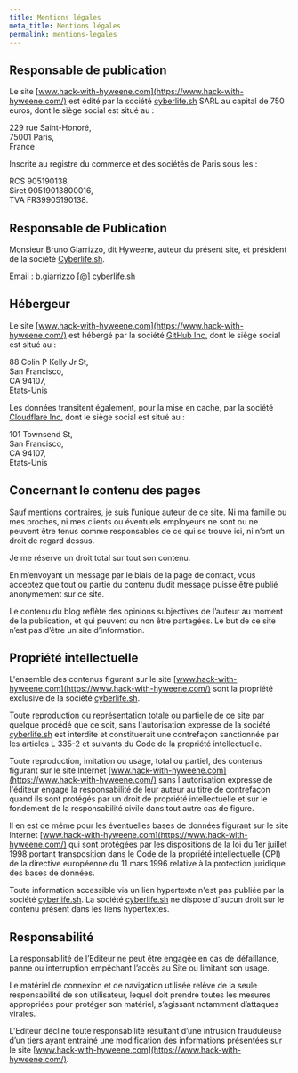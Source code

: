 ```yaml
---
title: Mentions légales
meta_title: Mentions légales
permalink: mentions-legales
---
```


## Responsable de publication

Le site [www.hack-with-hyweene.com](https://www.hack-with-hyweene.com/) est édité par la société [cyberlife.sh](https://www.cyberlife.sh/) SARL au capital de 750 euros, dont le siège social est situé au :

229 rue Saint-Honoré, <br />
75001 Paris,  <br />
France

Inscrite au registre du commerce et des sociétés de Paris sous les :

RCS 905190138, <br />
Siret 90519013800016, <br />
TVA FR39905190138.

## Responsable de Publication

Monsieur Bruno Giarrizzo, dit Hyweene, auteur du présent site, et président de la société [Cyberlife.sh](https://www.cyberlife.sh/).

Email : b.giarrizzo [@] cyberlife.sh

## Hébergeur

Le site [www.hack-with-hyweene.com](https://www.hack-with-hyweene.com/) est hébergé par la société [GitHub Inc.](https://github.com/about) dont le siège social est situé au :

88 Colin P Kelly Jr St,  <br />
San Francisco,  <br />
CA 94107,  <br />
États-Unis

Les données transitent également, pour la mise en cache, par la société [Cloudflare Inc.](https://www.cloudflare.com/en-gb/about-overview/) dont le siège social est situé au :

101 Townsend St,  <br />
San Francisco,  <br />
CA 94107,  <br />
États-Unis

## Concernant le contenu des pages

Sauf mentions contraires, je suis l’unique auteur de ce site.
Ni ma famille ou mes proches, ni mes clients ou éventuels employeurs ne sont ou ne peuvent être tenus comme responsables de ce qui se trouve ici, ni n’ont un droit de regard dessus.

Je me réserve un droit total sur tout son contenu.

En m’envoyant un message par le biais de la page de contact, vous acceptez que tout ou partie du contenu dudit message puisse être publié anonymement sur ce site.

Le contenu du blog reflète des opinions subjectives de l’auteur au moment de la publication, et qui peuvent ou non être partagées. Le but de ce site n’est pas d’être un site d’information.

## Propriété intellectuelle

L'ensemble des contenus figurant sur le site [www.hack-with-hyweene.com](https://www.hack-with-hyweene.com/) sont la propriété exclusive de la société [cyberlife.sh](https://www.cyberlife.sh/).

Toute reproduction ou représentation totale ou partielle de ce site par quelque procédé que ce soit, sans l'autorisation expresse de la société [cyberlife.sh](https://www.cyberlife.sh/) est interdite et constituerait une contrefaçon sanctionnée par les articles L 335-2 et suivants du Code de la propriété intellectuelle.

Toute reproduction, imitation ou usage, total ou partiel, des contenus figurant sur le site Internet [www.hack-with-hyweene.com](https://www.hack-with-hyweene.com/) sans l'autorisation expresse de l'éditeur engage la responsabilité de leur auteur au titre de contrefaçon quand ils sont protégés par un droit de propriété intellectuelle et sur le fondement de la responsabilité civile dans tout autre cas de figure.

Il en est de même pour les éventuelles bases de données figurant sur le site Internet [www.hack-with-hyweene.com](https://www.hack-with-hyweene.com/) qui sont protégées par les dispositions de la loi du 1er juillet 1998 portant transposition dans le Code de la propriété intellectuelle (CPI) de la directive européenne du 11 mars 1996 relative à la protection juridique des bases de données.

Toute information accessible via un lien hypertexte n'est pas publiée par la société [cyberlife.sh](https://www.cyberlife.sh/). La société [cyberlife.sh](https://www.cyberlife.sh/) ne dispose d'aucun droit sur le contenu présent dans les liens hypertextes.

## Responsabilité

La responsabilité de l’Editeur ne peut être engagée en cas de défaillance, panne ou interruption empêchant l’accès au Site ou limitant son usage.

Le matériel de connexion et de navigation utilisée relève de la seule responsabilité de son utilisateur, lequel doit prendre toutes les mesures appropriées pour protéger son matériel, s’agissant notamment d’attaques virales.

L’Editeur décline toute responsabilité résultant d’une intrusion frauduleuse d’un tiers ayant entrainé une modification des informations présentées sur le site [www.hack-with-hyweene.com](https://www.hack-with-hyweene.com/).
